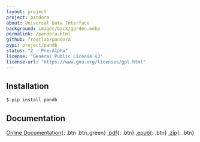 ```yaml
---
layout: project
project: pandora
about: Universal Data Interface
background: images/back/garden.webp
permalink: /pandora.html
github: frootlab/pandora
pypi: project/pandb
status: "2 - Pre-Alpha"
license: "General Public License v3"
license-url: "https://www.gnu.org/licenses/gpl.html"
---
```


## Installation
```shell
$ pip install pandb
```

## Documentation
[Online Documentation](http://docs.frootlab.org/projects/pandora){: .btn .btn_green} [.pdf](https://readthedocs.org/projects/pandora/downloads/pdf/latest/){: .btn}
[.epub](https://readthedocs.org/projects/pandora/downloads/epub/latest/){: .btn}
[.zip](https://readthedocs.org/projects/pandora/downloads/htmlzip/latest/){: .btn}
